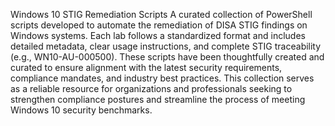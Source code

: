 Windows 10 STIG Remediation Scripts
A curated collection of PowerShell scripts developed to automate the remediation of DISA STIG findings on Windows systems. Each lab follows a standardized format and includes detailed metadata, clear usage instructions, and complete STIG traceability (e.g., WN10-AU-000500). These scripts have been thoughtfully created and curated to ensure alignment with the latest security requirements, compliance mandates, and industry best practices.
This collection serves as a reliable resource for organizations and professionals seeking to strengthen compliance postures and streamline the process of meeting Windows 10 security benchmarks.